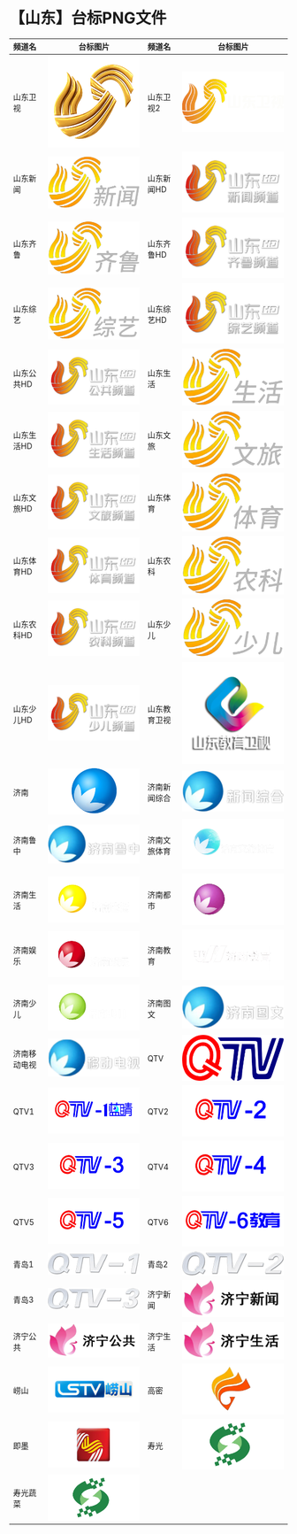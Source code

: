 # 【山东】台标PNG文件
|频道名|台标图片|频道名|台标图片|
|:---|:---:|:---|:---:|
|山东卫视|<img src="https://raw.githubusercontent.com/xiaolvdouya/TV-LOGO/refs/heads/main/%E5%B1%B1%E4%B8%9C/山东卫视.png">|山东卫视2|<img src="https://raw.githubusercontent.com/xiaolvdouya/TV-LOGO/refs/heads/main/%E5%B1%B1%E4%B8%9C/山东卫视2.png">|
|山东新闻|<img src="https://raw.githubusercontent.com/xiaolvdouya/TV-LOGO/refs/heads/main/%E5%B1%B1%E4%B8%9C/山东新闻.png">|山东新闻HD|<img src="https://raw.githubusercontent.com/xiaolvdouya/TV-LOGO/refs/heads/main/%E5%B1%B1%E4%B8%9C/山东新闻HD.png">|
|山东齐鲁|<img src="https://raw.githubusercontent.com/xiaolvdouya/TV-LOGO/refs/heads/main/%E5%B1%B1%E4%B8%9C/山东齐鲁.png">|山东齐鲁HD|<img src="https://raw.githubusercontent.com/xiaolvdouya/TV-LOGO/refs/heads/main/%E5%B1%B1%E4%B8%9C/山东齐鲁HD.png">|
|山东综艺|<img src="https://raw.githubusercontent.com/xiaolvdouya/TV-LOGO/refs/heads/main/%E5%B1%B1%E4%B8%9C/山东综艺.png">|山东综艺HD|<img src="https://raw.githubusercontent.com/xiaolvdouya/TV-LOGO/refs/heads/main/%E5%B1%B1%E4%B8%9C/山东综艺HD.png">|
|山东公共HD|<img src="https://raw.githubusercontent.com/xiaolvdouya/TV-LOGO/refs/heads/main/%E5%B1%B1%E4%B8%9C/山东公共HD.png">|山东生活|<img src="https://raw.githubusercontent.com/xiaolvdouya/TV-LOGO/refs/heads/main/%E5%B1%B1%E4%B8%9C/山东生活.png">|
|山东生活HD|<img src="https://raw.githubusercontent.com/xiaolvdouya/TV-LOGO/refs/heads/main/%E5%B1%B1%E4%B8%9C/山东生活HD.png">|山东文旅|<img src="https://raw.githubusercontent.com/xiaolvdouya/TV-LOGO/refs/heads/main/%E5%B1%B1%E4%B8%9C/山东文旅.png">|
|山东文旅HD|<img src="https://raw.githubusercontent.com/xiaolvdouya/TV-LOGO/refs/heads/main/%E5%B1%B1%E4%B8%9C/山东文旅HD.png">|山东体育|<img src="https://raw.githubusercontent.com/xiaolvdouya/TV-LOGO/refs/heads/main/%E5%B1%B1%E4%B8%9C/山东体育.png">|
|山东体育HD|<img src="https://raw.githubusercontent.com/xiaolvdouya/TV-LOGO/refs/heads/main/%E5%B1%B1%E4%B8%9C/山东体育HD.png">|山东农科|<img src="https://raw.githubusercontent.com/xiaolvdouya/TV-LOGO/refs/heads/main/%E5%B1%B1%E4%B8%9C/山东农科.png">|
|山东农科HD|<img src="https://raw.githubusercontent.com/xiaolvdouya/TV-LOGO/refs/heads/main/%E5%B1%B1%E4%B8%9C/山东农科HD.png">|山东少儿|<img src="https://raw.githubusercontent.com/xiaolvdouya/TV-LOGO/refs/heads/main/%E5%B1%B1%E4%B8%9C/山东少儿.png">|
|山东少儿HD|<img src="https://raw.githubusercontent.com/xiaolvdouya/TV-LOGO/refs/heads/main/%E5%B1%B1%E4%B8%9C/山东少儿HD.png">|山东教育卫视|<img src="https://raw.githubusercontent.com/xiaolvdouya/TV-LOGO/refs/heads/main/%E5%B1%B1%E4%B8%9C/山东教育卫视.png">|
|济南|<img src="https://raw.githubusercontent.com/xiaolvdouya/TV-LOGO/refs/heads/main/%E5%B1%B1%E4%B8%9C/济南.png">|济南新闻综合|<img src="https://raw.githubusercontent.com/xiaolvdouya/TV-LOGO/refs/heads/main/%E5%B1%B1%E4%B8%9C/济南新闻综合.png">|
|济南鲁中|<img src="https://raw.githubusercontent.com/xiaolvdouya/TV-LOGO/refs/heads/main/%E5%B1%B1%E4%B8%9C/济南鲁中.png">|济南文旅体育|<img src="https://raw.githubusercontent.com/xiaolvdouya/TV-LOGO/refs/heads/main/%E5%B1%B1%E4%B8%9C/济南文旅体育.png">|
|济南生活|<img src="https://raw.githubusercontent.com/xiaolvdouya/TV-LOGO/refs/heads/main/%E5%B1%B1%E4%B8%9C/济南生活.png">|济南都市|<img src="https://raw.githubusercontent.com/xiaolvdouya/TV-LOGO/refs/heads/main/%E5%B1%B1%E4%B8%9C/济南都市.png">|
|济南娱乐|<img src="https://raw.githubusercontent.com/xiaolvdouya/TV-LOGO/refs/heads/main/%E5%B1%B1%E4%B8%9C/济南娱乐.png">|济南教育|<img src="https://raw.githubusercontent.com/xiaolvdouya/TV-LOGO/refs/heads/main/%E5%B1%B1%E4%B8%9C/济南教育.png">|
|济南少儿|<img src="https://raw.githubusercontent.com/xiaolvdouya/TV-LOGO/refs/heads/main/%E5%B1%B1%E4%B8%9C/济南少儿.png">|济南图文|<img src="https://raw.githubusercontent.com/xiaolvdouya/TV-LOGO/refs/heads/main/%E5%B1%B1%E4%B8%9C/济南图文.png">|
|济南移动电视|<img src="https://raw.githubusercontent.com/xiaolvdouya/TV-LOGO/refs/heads/main/%E5%B1%B1%E4%B8%9C/济南移动电视.png">|QTV|<img src="https://raw.githubusercontent.com/xiaolvdouya/TV-LOGO/refs/heads/main/%E5%B1%B1%E4%B8%9C/QTV.png">|
|QTV1|<img src="https://raw.githubusercontent.com/xiaolvdouya/TV-LOGO/refs/heads/main/%E5%B1%B1%E4%B8%9C/QTV1.png">|QTV2|<img src="https://raw.githubusercontent.com/xiaolvdouya/TV-LOGO/refs/heads/main/%E5%B1%B1%E4%B8%9C/QTV2.png">|
|QTV3|<img src="https://raw.githubusercontent.com/xiaolvdouya/TV-LOGO/refs/heads/main/%E5%B1%B1%E4%B8%9C/QTV3.png">|QTV4|<img src="https://raw.githubusercontent.com/xiaolvdouya/TV-LOGO/refs/heads/main/%E5%B1%B1%E4%B8%9C/QTV4.png">|
|QTV5|<img src="https://raw.githubusercontent.com/xiaolvdouya/TV-LOGO/refs/heads/main/%E5%B1%B1%E4%B8%9C/QTV5.png">|QTV6|<img src="https://raw.githubusercontent.com/xiaolvdouya/TV-LOGO/refs/heads/main/%E5%B1%B1%E4%B8%9C/QTV6.png">|
|青岛1|<img src="https://raw.githubusercontent.com/xiaolvdouya/TV-LOGO/refs/heads/main/%E5%B1%B1%E4%B8%9C/青岛1.png">|青岛2|<img src="https://raw.githubusercontent.com/xiaolvdouya/TV-LOGO/refs/heads/main/%E5%B1%B1%E4%B8%9C/青岛2.png">|
|青岛3|<img src="https://raw.githubusercontent.com/xiaolvdouya/TV-LOGO/refs/heads/main/%E5%B1%B1%E4%B8%9C/青岛3.png">|济宁新闻|<img src="https://raw.githubusercontent.com/xiaolvdouya/TV-LOGO/refs/heads/main/%E5%B1%B1%E4%B8%9C/济宁新闻.png">|
|济宁公共|<img src="https://raw.githubusercontent.com/xiaolvdouya/TV-LOGO/refs/heads/main/%E5%B1%B1%E4%B8%9C/济宁公共.png">|济宁生活|<img src="https://raw.githubusercontent.com/xiaolvdouya/TV-LOGO/refs/heads/main/%E5%B1%B1%E4%B8%9C/济宁生活.png">|
|崂山|<img src="https://raw.githubusercontent.com/xiaolvdouya/TV-LOGO/refs/heads/main/%E5%B1%B1%E4%B8%9C/崂山.png">|高密|<img src="https://raw.githubusercontent.com/xiaolvdouya/TV-LOGO/refs/heads/main/%E5%B1%B1%E4%B8%9C/高密.png">|
|即墨|<img src="https://raw.githubusercontent.com/xiaolvdouya/TV-LOGO/refs/heads/main/%E5%B1%B1%E4%B8%9C/即墨.png">|寿光|<img src="https://raw.githubusercontent.com/xiaolvdouya/TV-LOGO/refs/heads/main/%E5%B1%B1%E4%B8%9C/寿光.png">|
|寿光蔬菜|<img src="https://raw.githubusercontent.com/xiaolvdouya/TV-LOGO/refs/heads/main/%E5%B1%B1%E4%B8%9C/寿光蔬菜.png">|
